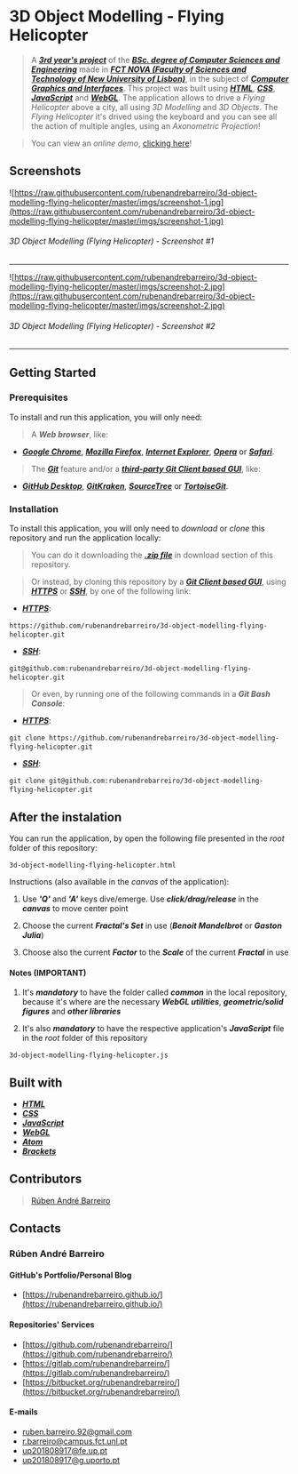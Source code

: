# 3D Object Modelling - Flying Helicopter

> A [**_3rd year's project_**](http://www.unl.pt/guia/2018/fct/UNLGI_getCurso?curso=935) of the [**_BSc. degree of Computer Sciences and Engineering_**](https://www.fct.unl.pt/en/education/course/integrated-master-computer-science/) made in [**_FCT NOVA (Faculty of Sciences and Technology of New University of Lisbon)_**](https://www.fct.unl.pt/), in the subject of [**_Computer Graphics and Interfaces_**](http://www.unl.pt/guia/2018/fct/UNLGI_getUC?uc=8150). This project was built using [**_HTML_**](https://www.w3schools.com/html/), [**_CSS_**](https://www.w3schools.com/css/), [**_JavaScript_**](https://www.w3schools.com/js/) and [**_WebGL_**](https://get.webgl.org/). The application allows to drive a _Flying Helicopter_ above a city, all using _3D Modelling_ and _3D Objects_. The _Flying Helicopter_ it's drived using the keyboard and you can see all the action of multiple angles, using an _Axonometric Projection_!

> You can view an _online demo_, [clicking here](https://rubenandrebarreiro.github.io/projects/webgl/3d-object-modelling-flying-helicopter/3d-object-modelling-flying-helicopter.html)!


## Screenshots

![https://raw.githubusercontent.com/rubenandrebarreiro/3d-object-modelling-flying-helicopter/master/imgs/screenshot-1.jpg](https://raw.githubusercontent.com/rubenandrebarreiro/3d-object-modelling-flying-helicopter/master/imgs/screenshot-1.jpg)
######  3D Object Modelling (Flying Helicopter) - Screenshot #1

***

![https://raw.githubusercontent.com/rubenandrebarreiro/3d-object-modelling-flying-helicopter/master/imgs/screenshot-2.jpg](https://raw.githubusercontent.com/rubenandrebarreiro/3d-object-modelling-flying-helicopter/master/imgs/screenshot-2.jpg)
######  3D Object Modelling (Flying Helicopter) - Screenshot #2

***


## Getting Started

### Prerequisites
To install and run this application, you will only need:
> A **_Web browser_**, like:
* [**_Google Chrome_**](https://www.google.com/chrome/), [**_Mozilla Firefox_**](https://www.mozilla.org/), [**_Internet Explorer_**](https://www.microsoft.com/download/internet-explorer.aspx), [**_Opera_**](https://www.opera.com/) or [**_Safari_**](https://www.apple.com/safari/).
> The [**_Git_**](https://git-scm.com/) feature and/or a [**_third-party Git Client based GUI_**](https://git-scm.com/downloads/guis/), like:
* [**_GitHub Desktop_**](https://desktop.github.com/), [**_GitKraken_**](https://www.gitkraken.com/), [**_SourceTree_**](https://www.sourcetreeapp.com/) or [**_TortoiseGit_**](https://tortoisegit.org/).

### Installation
To install this application, you will only need to _download_ or _clone_ this repository and run the application locally:

> You can do it downloading the [**_.zip file_**](https://github.com/rubenandrebarreiro/3d-object-modelling-helicopter/archive/master.zip) in download section of this repository.

> Or instead, by cloning this repository by a [**_Git Client based GUI_**](https://git-scm.com/downloads/guis), using [**_HTTPS_**](https://en.wikipedia.org/wiki/HTTPS) or [**_SSH_**](https://en.wikipedia.org/wiki/SSH_File_Transfer_Protocol), by one of the following link:
* [**_HTTPS_**](https://en.wikipedia.org/wiki/HTTPS):
```
https://github.com/rubenandrebarreiro/3d-object-modelling-flying-helicopter.git
```
* [**_SSH_**](https://en.wikipedia.org/wiki/SSH_File_Transfer_Protocol):
```
git@github.com:rubenandrebarreiro/3d-object-modelling-flying-helicopter.git
```

> Or even, by running one of the following commands in a **_Git Bash Console_**:
* [**_HTTPS_**](https://en.wikipedia.org/wiki/HTTPS):
```
git clone https://github.com/rubenandrebarreiro/3d-object-modelling-flying-helicopter.git
```
* [**_SSH_**](https://en.wikipedia.org/wiki/SSH_File_Transfer_Protocol):
```
git clone git@github.com:rubenandrebarreiro/3d-object-modelling-flying-helicopter.git
```

## After the instalation
You can run the application, by open the following file presented in the _root_ folder of this repository:
```
3d-object-modelling-flying-helicopter.html
```

Instructions (also available in the _canvas_ of the application):

1) Use **_'Q'_** and **_'A'_** keys dive/emerge. Use **_click/drag/release_** in the **_canvas_** to move center point

2) Choose the current **_Fractal's Set_** in use (**_Benoit Mandelbrot_** or **_Gaston Julia_**)

3) Choose also the current **_Factor_** to the **_Scale_** of the current **_Fractal_** in use

#### Notes (IMPORTANT)
1) It's **_mandatory_** to have the folder called **_common_** in the local repository, because it's where are the necessary **_WebGL utilities_**, **_geometric/solid figures_** and **_other libraries_**

2) It's also **_mandatory_** to have the respective application's **_JavaScript_** file in the _root_ folder of this repository
```
3d-object-modelling-flying-helicopter.js
```

## Built with
* [**_HTML_**](https://www.w3schools.com/html/)
* [**_CSS_**](https://www.w3schools.com/css/)
* [**_JavaScript_**](https://www.w3schools.com/js/)
* [**_WebGL_**](https://get.webgl.org/)
* [**_Atom_**](https://atom.io/)
* [**_Brackets_**](http://brackets.io/)

## Contributors

> [Rúben André Barreiro](https://github.com/rubenandrebarreiro/)

## Contacts

### Rúben André Barreiro
#### GitHub's Portfolio/Personal Blog
* [https://rubenandrebarreiro.github.io/](https://rubenandrebarreiro.github.io/)

#### Repositories' Services
* [https://github.com/rubenandrebarreiro/](https://github.com/rubenandrebarreiro/)
* [https://gitlab.com/rubenandrebarreiro/](https://gitlab.com/rubenandrebarreiro/)
* [https://bitbucket.org/rubenandrebarreiro/](https://bitbucket.org/rubenandrebarreiro/)

#### E-mails
* [ruben.barreiro.92@gmail.com](mailto:ruben.barreiro.92@gmail.com)
* [r.barreiro@campus.fct.unl.pt](mailto:r.barreiro@campus.fct.unl.pt)
* [up201808917@fe.up.pt](mailto:up201808917@fe.up.pt)
* [up201808917@g.uporto.pt](mailto:up201808917@g.uporto.pt)
